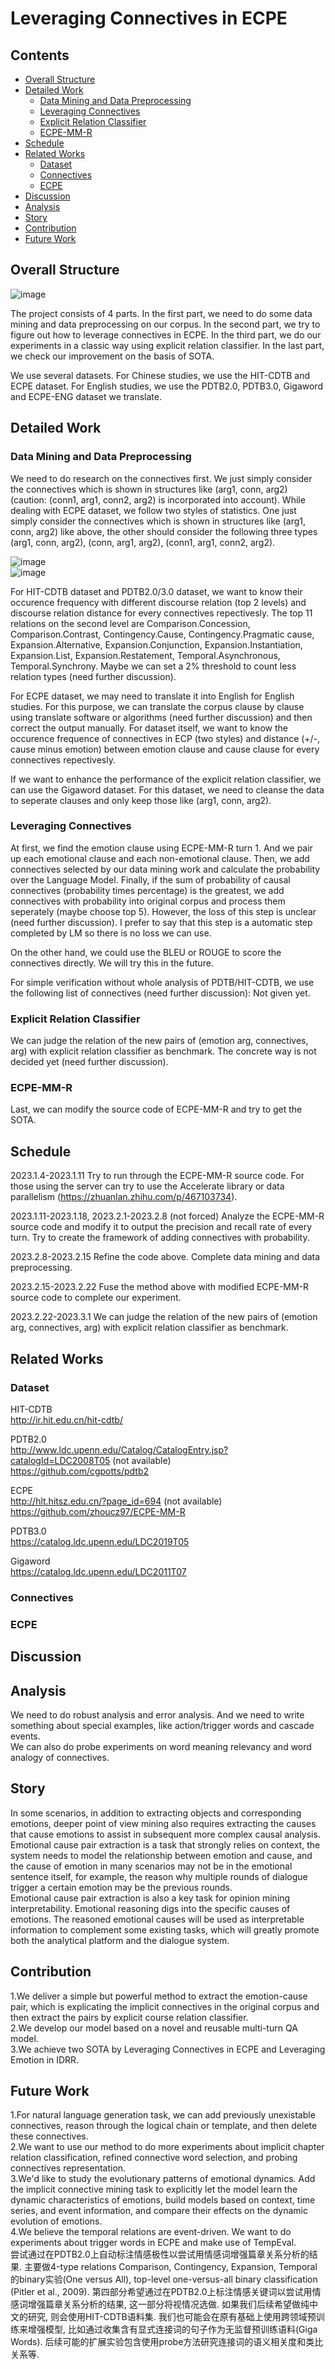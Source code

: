 # Leveraging Connectives in ECPE
## Contents
- [Overall Structure](#Overall-Structure)  
- [Detailed Work](#Detailed-Work)  
  - [Data Mining and Data Preprocessing](#Data-Mining-and-Data-Preprocessing)  
  - [Leveraging Connectives](#Leveraging-Connectives)  
  - [Explicit Relation Classifier](#Explicit-Relation-Classifier)  
  - [ECPE-MM-R](#ECPE-MM-R)  
- [Schedule](#Schedule)  
- [Related Works](#Related-Works)  
  - [Dataset](#Dataset)
  - [Connectives](#Connectives)
  - [ECPE](#ECPE)
- [Discussion](#Discussion)  
- [Analysis](#Analysis)  
- [Story](#Story)  
- [Contribution](#Contribution)  
- [Future Work](#Future-Work)  

## Overall Structure
  ![image](https://github.com/JunfengRan/ECPE-Group-Repo/blob/main/ECPE.jpg)  
  
  The project consists of 4 parts. In the first part, we need to do some data mining and data preprocessing on our corpus. In the second part, we try to figure out how to leverage connectives in ECPE. In the third part, we do our experiments in a classic way using explicit relation classifier. In the last part, we check our improvement on the basis of SOTA.  
  
  We use several datasets. For Chinese studies, we use the HIT-CDTB and ECPE dataset. For English studies, we use the PDTB2.0, PDTB3.0, Gigaword and ECPE-ENG dataset we translate.  
  
## Detailed Work
### Data Mining and Data Preprocessing
  We need to do research on the connectives first. We just simply consider the connectives which is shown in structures like (arg1, conn, arg2) (caution: (conn1, arg1, conn2, arg2) is incorporated into account). While dealing with ECPE dataset, we follow two styles of statistics. One just simply consider the connectives which is shown in structures like (arg1, conn, arg2) like above, the other should consider the following three types (arg1, conn, arg2), (conn, arg1, arg2), (conn1, arg1, conn2, arg2).
  
  ![image](https://github.com/JunfengRan/ECPE-Group-Repo/blob/main/PDTB.png)  
  ![image](https://github.com/JunfengRan/ECPE-Group-Repo/blob/main/PDTB-lv2.png)
  
  For HIT-CDTB dataset and PDTB2.0/3.0 dataset, we want to know their occurence frequency with different discourse relation (top 2 levels) and discourse relation distance for every connectives repectivesly.  The top 11 relations on the second level are Comparison.Concession, Comparison.Contrast, Contingency.Cause, Contingency.Pragmatic cause, Expansion.Alternative, Expansion.Conjunction, Expansion.Instantiation, Expansion.List, Expansion.Restatement, Temporal.Asynchronous, Temporal.Synchrony. Maybe we can set a 2% threshold to count less relation types (need further discussion).
  
  For ECPE dataset, we may need to translate it into English for English studies. For this purpose, we can translate the corpus clause by clause using translate software or algorithms (need further discussion) and then correct the output manually. For dataset itself, we want to know the occurence frequence of connectives in ECP (two styles) and distance (+/-, cause minus emotion) between emotion clause and cause clause for every connectives repectivesly.  
  
  If we want to enhance the performance of the explicit relation classifier, we can use the Gigaword dataset. For this dataset, we need to cleanse the data to seperate clauses and only keep those like (arg1, conn, arg2).  
  
### Leveraging Connectives
  At first, we find the emotion clause using ECPE-MM-R turn 1. And we pair up each emotional clause and each non-emotional clause. Then, we add connectives selected by our data mining work and calculate the probability over the Language Model. Finally, if the sum of probability of causal connectives (probability times percentage) is the greatest, we add connectives with probability into original corpus and process them seperately (maybe choose top 5). However, the loss of this step is unclear (need further discussion). I prefer to say that this step is a automatic step completed by LM so there is no loss we can use.  
  
  On the other hand, we could use the BLEU or ROUGE to score the connectives directly. We will try this in the future.  
  
  For simple verification without whole analysis of PDTB/HIT-CDTB, we use the following list of connectives (need further discussion): Not given yet.
  
### Explicit Relation Classifier
  We can judge the relation of the new pairs of (emotion arg, connectives, arg) with explicit relation classifier as benchmark. The concrete way is not decided yet (need further discussion).  

### ECPE-MM-R
  Last, we can modify the source code of ECPE-MM-R and try to get the SOTA.  

## Schedule
  2023.1.4-2023.1.11 Try to run through the ECPE-MM-R source code. For those using the server can try to use the Accelerate library or data parallelism (https://zhuanlan.zhihu.com/p/467103734).  
  
  2023.1.11-2023.1.18, 2023.2.1-2023.2.8 (not forced)  Analyze the ECPE-MM-R source code and modify it to output the precision and recall rate of every turn. Try to create the framework of adding connectives with probability.  
  
  2023.2.8-2023.2.15 Refine the code above. Complete data mining and data preprocessing.  
  
  2023.2.15-2023.2.22 Fuse the method above with modified ECPE-MM-R source code to complete our experiment.  
  
  2023.2.22-2023.3.1 We can judge the relation of the new pairs of (emotion arg, connectives, arg) with explicit relation classifier as benchmark.  

## Related Works
### Dataset
HIT-CDTB  
http://ir.hit.edu.cn/hit-cdtb/  

PDTB2.0  
http://www.ldc.upenn.edu/Catalog/CatalogEntry.jsp?catalogId=LDC2008T05 (not available)  
https://github.com/cgpotts/pdtb2  

ECPE  
http://hlt.hitsz.edu.cn/?page_id=694 (not available)  
https://github.com/zhoucz97/ECPE-MM-R  

PDTB3.0  
https://catalog.ldc.upenn.edu/LDC2019T05  

Gigaword  
https://catalog.ldc.upenn.edu/LDC2011T07  

### Connectives

### ECPE

## Discussion


## Analysis
  We need to do robust analysis and error analysis. And we need to write something about special examples, like action/trigger words and cascade events.  
  We can also do probe experiments on word meaning relevancy and word analogy of connectives.  

## Story
  In some scenarios, in addition to extracting objects and corresponding emotions, deeper point of view mining also requires extracting the causes that cause emotions to assist in subsequent more complex causal analysis.  
  Emotional cause pair extraction is a task that strongly relies on context, the system needs to model the relationship between emotion and cause, and the cause of emotion in many scenarios may not be in the emotional sentence itself, for example, the reason why multiple rounds of dialogue trigger a certain emotion may be the previous rounds.  
  Emotional cause pair extraction is also a key task for opinion mining interpretability. Emotional reasoning digs into the specific causes of emotions. The reasoned emotional causes will be used as interpretable information to complement some existing tasks, which will greatly promote both the analytical platform and the dialogue system.  

## Contribution
  1.We deliver a simple but powerful method to extract the emotion-cause pair, which is explicating the implicit connectives in the original corpus and then extract the pairs by explicit course relation classifier.  
  2.We develop our model based on a novel and reusable multi-turn QA model.  
  3.We achieve two SOTA by Leveraging Connectives in ECPE and Leveraging Emotion in IDRR.  

## Future Work
  1.For natural language generation task, we can add previously unexistable connectives, reason through the logical chain or template, and then delete these connectives.  
  2.We want to use our method to do more experiments about implicit chapter relation classification, refined connective word selection, and probing connectives representation.  
  3.We'd like to study the evolutionary patterns of emotional dynamics. Add the implicit connective mining task to explicitly let the model learn the dynamic characteristics of emotions, build models based on context, time series, and event information, and compare their effects on the dynamic evolution of emotions.  
  4.We believe the temporal relations are event-driven. We want to do experiments about trigger words in ECPE and make use of TempEval.  
尝试通过在PDTB2.0上自动标注情感极性以尝试用情感词增强篇章关系分析的结果. 主要做4-type relations Comparison, Contingency, Expansion, Temporal的binary实验(One versus All), top-level one-versus-all binary classification (Pitler et al., 2009).
第四部分希望通过在PDTB2.0上标注情感关键词以尝试用情感词增强篇章关系分析的结果, 这一部分将视情况选做. 如果我们后续希望做纯中文的研究, 则会使用HIT-CDTB语料集. 我们也可能会在原有基础上使用跨领域预训练来增强模型, 比如通过收集含有显式连接词的句子作为无监督预训练语料(Giga Words). 后续可能的扩展实验包含使用probe方法研究连接词的语义相关度和类比关系等.
